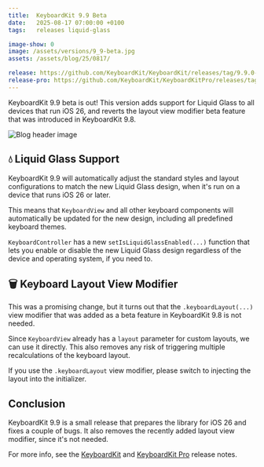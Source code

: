 ```yaml
---
title:  KeyboardKit 9.9 Beta
date:   2025-08-17 07:00:00 +0100
tags:   releases liquid-glass

image-show: 0
image: /assets/versions/9_9-beta.jpg
assets: /assets/blog/25/0817/

release: https://github.com/KeyboardKit/KeyboardKit/releases/tag/9.9.0-beta.2
release-pro: https://github.com/KeyboardKit/KeyboardKitPro/releases/tag/9.9.0-beta.2
---
```


KeyboardKit 9.9 beta is out! This version adds support for Liquid Glass to all devices that run iOS 26, and reverts the layout view modifier beta feature that was introduced in KeyboardKit 9.8.

![Blog header image]({{page.image}})


## 💧 Liquid Glass Support

KeyboardKit 9.9 will automatically adjust the standard styles and layout configurations to match the new Liquid Glass design, when it's run on a device that runs iOS 26 or later.

This means that `KeyboardView` and all other keyboard components will automatically be updated for the new design, including all predefined keyboard themes.

`KeyboardController` has a new `setIsLiquidGlassEnabled(...)` function that lets you enable or disable the new Liquid Glass design regardless of the device and operating system, if you need to.


## 🗑️ Keyboard Layout View Modifier

This was a promising change, but it turns out that the `.keyboardLayout(...)` view modifier that was added as a beta feature in KeyboardKit 9.8 is not needed.

Since `KeyboardView` already has a `layout` parameter for custom layouts, we can use it directly. This also removes any risk of triggering multiple recalculations of the keyboard layout.

If you use the `.keyboardLayout` view modifier, please switch to injecting the layout into the initializer.


## Conclusion

KeyboardKit 9.9 is a small release that prepares the library for iOS 26 and fixes a couple of bugs. It also removes the recently added layout view modifier, since it's not needed.

For more info, see the [KeyboardKit]({{page.release}}) and [KeyboardKit Pro]({{page.release-pro}}) release notes. 